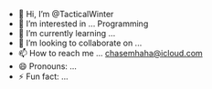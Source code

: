 - 👋 Hi, I’m @TacticalWinter
- 👀 I’m interested in ... Programming
- 🌱 I’m currently learning ...
- 💞️ I’m looking to collaborate on ... 
- 📫 How to reach me ... chasemhaha@icloud.com
- 😄 Pronouns: ...
- ⚡ Fun fact: ...
